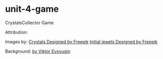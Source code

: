 # unit-4-game
CrystalsCollector Game


Attribution:

Images by:
<a href='https://www.freepik.com/free-vector/pack-of-six-colored-gemstones_1093484.htm'>Crystals Designed by Freepik</a>
<a href='https://www.freepik.com/free-vector/colorful-jewel-pack_1075321.htm'>Initial jewels Designed by Freepik</a>

Background:
<a href="https://www.behance.net/gallery/33891254/Dream-Forest-Solitaire-main-menuhttps://mir-s3-cdn-cf.behance.net/project_modules/max_1200/4e3dbd33891254.56bbc4d540fb6.png"> by Viktor Evsyugin</a>
